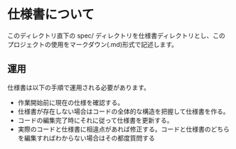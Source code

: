# 仕様書について
このディレクトリ直下の spec/ ディレクトリを仕様書ディレクトリとし、このプロジェクトの使用をマークダウン(.md)形式で記述します。

## 運用
仕様書は以下の手順で運用される必要があります。
- 作業開始前に現在の仕様を確認する。
- 仕様書が存在しない場合はコードの全体的な構造を把握して仕様書を作る。
- コードの編集完了時にそれに従って仕様書を更新する。
- 実際のコードと仕様書に相違点があれば修正する。コードと仕様書のどちらを編集すればわからない場合はその都度質問する